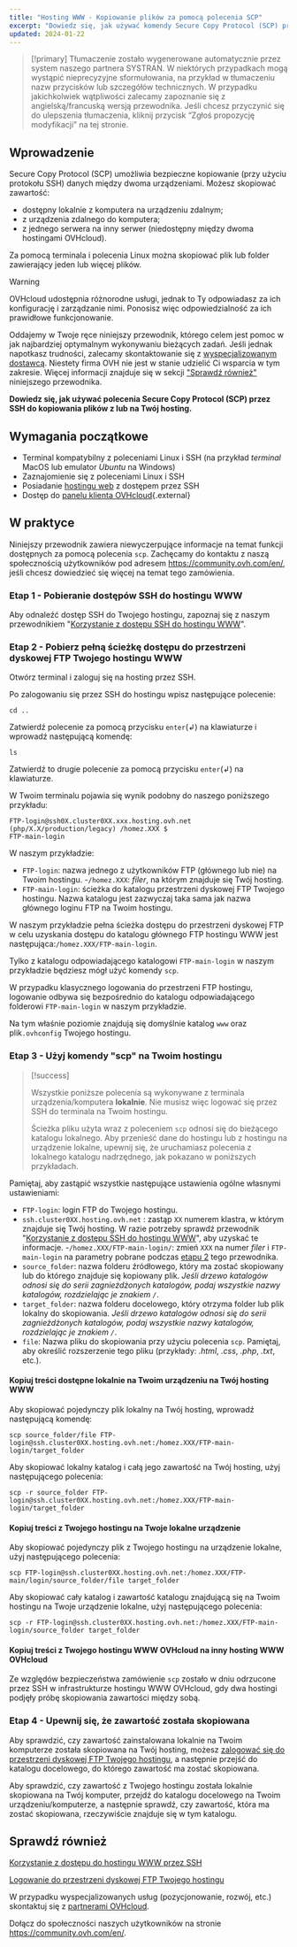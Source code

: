 ```yaml
---
title: "Hosting WWW - Kopiowanie plików za pomocą polecenia SCP"
excerpt: "Dowiedz się, jak używać komendy Secure Copy Protocol (SCP) przez SSH do kopiowania plików z lub na Twój hosting"
updated: 2024-01-22
---
```


> [!primary]
> Tłumaczenie zostało wygenerowane automatycznie przez system naszego partnera SYSTRAN. W niektórych przypadkach mogą wystąpić nieprecyzyjne sformułowania, na przykład w tłumaczeniu nazw przycisków lub szczegółów technicznych. W przypadku jakichkolwiek wątpliwości zalecamy zapoznanie się z angielską/francuską wersją przewodnika. Jeśli chcesz przyczynić się do ulepszenia tłumaczenia, kliknij przycisk “Zgłoś propozycję modyfikacji” na tej stronie.
>

## Wprowadzenie

Secure Copy Protocol (SCP) umożliwia bezpieczne kopiowanie (przy użyciu protokołu SSH) danych między dwoma urządzeniami. Możesz skopiować zawartość:

- dostępny lokalnie z komputera na urządzeniu zdalnym;
- z urządzenia zdalnego do komputera;
- z jednego serwera na inny serwer (niedostępny między dwoma hostingami OVHcloud).

Za pomocą terminala i polecenia Linux można skopiować plik lub folder zawierający jeden lub więcej plików.

> [!warning]
>
> OVHcloud udostępnia różnorodne usługi, jednak to Ty odpowiadasz za ich konfigurację i zarządzanie nimi. Ponosisz więc odpowiedzialność za ich prawidłowe funkcjonowanie.
> 
> Oddajemy w Twoje ręce niniejszy przewodnik, którego celem jest pomoc w jak najbardziej optymalnym wykonywaniu bieżących zadań. Jeśli jednak napotkasz trudności, zalecamy skontaktowanie się z [wyspecjalizowanym dostawcą](https://partner.ovhcloud.com/pl/directory/). Niestety firma OVH nie jest w stanie udzielić Ci wsparcia w tym zakresie. Więcej informacji znajduje się w sekcji ["Sprawdź również"](#go-further) niniejszego przewodnika.
>

**Dowiedz się, jak używać polecenia Secure Copy Protocol (SCP) przez SSH do kopiowania plików z lub na Twój hosting.**
  
## Wymagania początkowe

- Terminal kompatybilny z poleceniami Linux i SSH (na przykład *terminal* MacOS lub emulator *Ubuntu* na Windows)
- Zaznajomienie się z poleceniami Linux i SSH
- Posiadanie [hostingu web](https://www.ovhcloud.com/pl/web-hosting/) z dostępem przez SSH
- Dostęp do [panelu klienta OVHcloud](https://www.ovh.com/auth/?action=gotomanager&from=https://www.ovh.pl/&ovhSubsidiary=pl){.external}

## W praktyce

Niniejszy przewodnik zawiera niewyczerpujące informacje na temat funkcji dostępnych za pomocą polecenia `scp`. Zachęcamy do kontaktu z naszą społecznością użytkowników pod adresem <https://community.ovh.com/en/>, jeśli chcesz dowiedzieć się więcej na temat tego zamówienia.

### Etap 1 - Pobieranie dostępów SSH do hostingu WWW

Aby odnaleźć dostęp SSH do Twojego hostingu, zapoznaj się z naszym przewodnikiem "[Korzystanie z dostępu SSH do hostingu WWW](/pages/web_cloud/web_hosting/ssh_on_webhosting)".

### Etap 2 - Pobierz pełną ścieżkę dostępu do przestrzeni dyskowej FTP Twojego hostingu WWW<a name="step2"></a>

Otwórz terminal i zaloguj się na hosting przez SSH.

Po zalogowaniu się przez SSH do hostingu wpisz następujące polecenie: 

```ssh
cd ..
```

Zatwierdź polecenie za pomocą przycisku `enter`(↲) na klawiaturze i wprowadź następującą komendę:

```ssh
ls
```

Zatwierdź to drugie polecenie za pomocą przycisku `enter`(↲) na klawiaturze.

W Twoim terminalu pojawia się wynik podobny do naszego poniższego przykładu:

```ssh
FTP-login@ssh0X.cluster0XX.xxx.hosting.ovh.net (php/X.X/production/legacy) /homez.XXX $
FTP-main-login
```

W naszym przykładzie:

- `FTP-login`: nazwa jednego z użytkowników FTP (głównego lub nie) na Twoim hostingu.
-`/homez.XXX`: *filer*, na którym znajduje się Twój hosting.
- `FTP-main-login`: ścieżka do katalogu przestrzeni dyskowej FTP Twojego hostingu. Nazwa katalogu jest zazwyczaj taka sama jak nazwa głównego loginu FTP na Twoim hostingu.

W naszym przykładzie pełna ścieżka dostępu do przestrzeni dyskowej FTP w celu uzyskania dostępu do katalogu głównego FTP hostingu WWW jest następująca:`/homez.XXX/FTP-main-login`.

Tylko z katalogu odpowiadającego katalogowi `FTP-main-login` w naszym przykładzie będziesz mógł użyć komendy `scp`.

W przypadku klasycznego logowania do przestrzeni FTP hostingu, logowanie odbywa się bezpośrednio do katalogu odpowiadającego folderowi `FTP-main-login` w naszym przykładzie.

Na tym właśnie poziomie znajdują się domyślnie katalog `www` oraz plik`.ovhconfig` Twojego hostingu.

### Etap 3 - Użyj komendy "scp" na Twoim hostingu

> [!success]
>
> Wszystkie poniższe polecenia są wykonywane z terminala urządzenia/komputera **lokalnie**. Nie musisz więc logować się przez SSH do terminala na Twoim hostingu.
>
> Ścieżka pliku użyta wraz z poleceniem `scp` odnosi się do bieżącego katalogu lokalnego. Aby przenieść dane do hostingu lub z hostingu na urządzenie lokalne, upewnij się, że uruchamiasz polecenia z lokalnego katalogu nadrzędnego, jak pokazano w poniższych przykładach.
>

Pamiętaj, aby zastąpić wszystkie następujące ustawienia ogólne własnymi ustawieniami:

- `FTP-login`: login FTP do Twojego hostingu.
- `ssh.cluster0XX.hosting.ovh.net` : zastąp `XX` numerem klastra, w którym znajduje się Twój hosting. W razie potrzeby sprawdź przewodnik "[Korzystanie z dostępu SSH do hostingu WWW](/pages/web_cloud/web_hosting/ssh_on_webhosting)", aby uzyskać te informacje.
-`/homez.XXX/FTP-main-login/`: zmień `XXX` na numer *filer* i `FTP-main-login` na parametry pobrane podczas [etapu 2](#step2) tego przewodnika.
- `source_folder`: nazwa folderu źródłowego, który ma zostać skopiowany lub do którego znajduje się kopiowany plik. *Jeśli drzewo katalogów odnosi się do serii zagnieżdżonych katalogów, podaj wszystkie nazwy katalogów, rozdzielając je znakiem `/`*.
- `target_folder`: nazwa folderu docelowego, który otrzyma folder lub plik lokalny do skopiowania. *Jeśli drzewo katalogów odnosi się do serii zagnieżdżonych katalogów, podaj wszystkie nazwy katalogów, rozdzielając je znakiem `/`*.
- `file`: Nazwa pliku do skopiowania przy użyciu polecenia `scp`. Pamiętaj, aby określić rozszerzenie tego pliku (przykłady: *.html*, *.css*, *.php*, *.txt*, etc.).

#### Kopiuj treści dostępne lokalnie na Twoim urządzeniu na Twój hosting WWW

Aby skopiować pojedynczy plik lokalny na Twój hosting, wprowadź następującą komendę:

```ssh
scp source_folder/file FTP-login@ssh.cluster0XX.hosting.ovh.net:/homez.XXX/FTP-main-login/target_folder
```

Aby skopiować lokalny katalog i całą jego zawartość na Twój hosting, użyj następującego polecenia:

```ssh
scp -r source_folder FTP-login@ssh.cluster0XX.hosting.ovh.net:/homez.XXX/FTP-main-login/target_folder 
```

#### Kopiuj treści z Twojego hostingu na Twoje lokalne urządzenie

Aby skopiować pojedynczy plik z Twojego hostingu na urządzenie lokalne, użyj następującego polecenia:

```ssh
scp FTP-login@ssh.cluster0XX.hosting.ovh.net:/homez.XXX/FTP-main/login/source_folder/file target_folder 
```

Aby skopiować cały katalog i zawartość katalogu znajdującą się na Twoim hostingu na Twoje urządzenie lokalne, użyj następującego polecenia:

```ssh
scp -r FTP-login@ssh.cluster0XX.hosting.ovh.net:/homez.XXX/FTP-main-login/source_folder target_folder
```

#### Kopiuj treści z Twojego hostingu WWW OVHcloud na inny hosting WWW OVHcloud

Ze względów bezpieczeństwa zamówienie `scp` zostało w dniu odrzucone przez SSH w infrastrukturze hostingu WWW OVHcloud, gdy dwa hostingi podjęły próbę skopiowania zawartości między sobą.

### Etap 4 - Upewnij się, że zawartość została skopiowana

Aby sprawdzić, czy zawartość zainstalowana lokalnie na Twoim komputerze została skopiowana na Twój hosting, możesz [zalogować się do przestrzeni dyskowej FTP Twojego hostingu](/pages/web_cloud/web_hosting/ftp_connection), a następnie przejść do katalogu docelowego, do którego zawartość ma zostać skopiowana.

Aby sprawdzić, czy zawartość z Twojego hostingu została lokalnie skopiowana na Twój komputer, przejdź do katalogu docelowego na Twoim urządzeniu/komputerze, a następnie sprawdź, czy zawartość, która ma zostać skopiowana, rzeczywiście znajduje się w tym katalogu.

## Sprawdź również <a name="go-further"></a>

[Korzystanie z dostępu do hostingu WWW przez SSH](/pages/web_cloud/web_hosting/ssh_on_webhosting)

[Logowanie do przestrzeni dyskowej FTP Twojego hostingu](/pages/web_cloud/web_hosting/ftp_connection)
 
W przypadku wyspecjalizowanych usług (pozycjonowanie, rozwój, etc.) skontaktuj się z [partnerami OVHcloud](https://partner.ovhcloud.com/pl/directory/).
 
Dołącz do społeczności naszych użytkowników na stronie <https://community.ovh.com/en/>.
